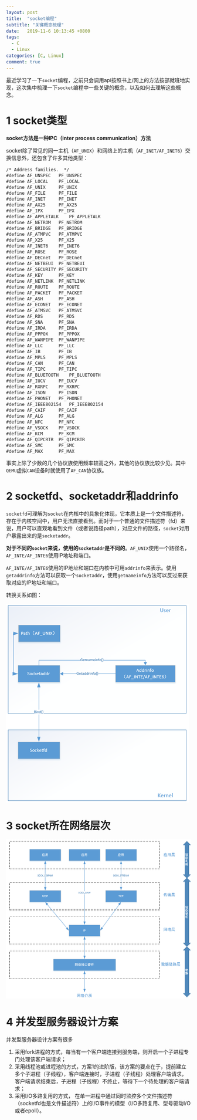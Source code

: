 ```yaml
---
layout: post
title:  "socket编程"
subtitle: "关键概念梳理"
date:   2019-11-6 10:13:45 +0800
tags:
  - C
  - Linux
categories: [C, Linux]
comment: true
---
```


最近学习了一下`socket`编程，之前只会调用api按照书上/网上的方法按部就班地实现，这次集中梳理一下`socket`编程中一些关键的概念，以及如何去理解这些概念。

# 1 socket类型

**socket方法是一种IPC（inter process communication）方法**

socket除了常见的同一主机（`AF_UNIX`）和网络上的主机（`AF_INET/AF_INET6`）交换信息外，还包含了许多其他类型：

```
/* Address families.  */
#define AF_UNSPEC	PF_UNSPEC
#define AF_LOCAL	PF_LOCAL
#define AF_UNIX		PF_UNIX
#define AF_FILE		PF_FILE
#define AF_INET		PF_INET
#define AF_AX25		PF_AX25
#define AF_IPX		PF_IPX
#define AF_APPLETALK	PF_APPLETALK
#define AF_NETROM	PF_NETROM
#define AF_BRIDGE	PF_BRIDGE
#define AF_ATMPVC	PF_ATMPVC
#define AF_X25		PF_X25
#define AF_INET6	PF_INET6
#define AF_ROSE		PF_ROSE
#define AF_DECnet	PF_DECnet
#define AF_NETBEUI	PF_NETBEUI
#define AF_SECURITY	PF_SECURITY
#define AF_KEY		PF_KEY
#define AF_NETLINK	PF_NETLINK
#define AF_ROUTE	PF_ROUTE
#define AF_PACKET	PF_PACKET
#define AF_ASH		PF_ASH
#define AF_ECONET	PF_ECONET
#define AF_ATMSVC	PF_ATMSVC
#define AF_RDS		PF_RDS
#define AF_SNA		PF_SNA
#define AF_IRDA		PF_IRDA
#define AF_PPPOX	PF_PPPOX
#define AF_WANPIPE	PF_WANPIPE
#define AF_LLC		PF_LLC
#define AF_IB		PF_IB
#define AF_MPLS		PF_MPLS
#define AF_CAN		PF_CAN
#define AF_TIPC		PF_TIPC
#define AF_BLUETOOTH	PF_BLUETOOTH
#define AF_IUCV		PF_IUCV
#define AF_RXRPC	PF_RXRPC
#define AF_ISDN		PF_ISDN
#define AF_PHONET	PF_PHONET
#define AF_IEEE802154	PF_IEEE802154
#define AF_CAIF		PF_CAIF
#define AF_ALG		PF_ALG
#define AF_NFC		PF_NFC
#define AF_VSOCK	PF_VSOCK
#define AF_KCM		PF_KCM
#define AF_QIPCRTR	PF_QIPCRTR
#define AF_SMC		PF_SMC
#define AF_MAX		PF_MAX
```

事实上除了少数的几个协议族使用频率较高之外，其他的协议族比较少见。其中`QEMU`虚拟`CAN`设备时就使用了`AF_CAN`协议族。

# 2 socketfd、socketaddr和addrinfo

`socketfd`可理解为`socket`在内核中的具象化体现，它本质上是一个文件描述符，存在于内核空间中，用户无法直接看到。而对于一个普通的文件描述符（fd）来说，用户可以直观地看到文件（或者说路径path），对应文件的路径，`socket`对用户暴露出来的是`socketaddr`。

**对于不同的`socket`来说，使用的`socketaddr`是不同的**。`AF_UNIX`使用一个路径名，`AF_INTE/AF_INTE6`使用IP地址和端口。

`AF_INTE/AF_INTE6`使用的IP地址和端口在内核中可用`addrinfo`来表示。使用`getaddrinfo`方法可以获取一个`socketaddr`，使用`getnameinfo`方法可以反过来获取对应的IP地址和端口。

转换关系如图：

![](\pictures\socket.png)

# 3 socket所在网络层次

![](pictures\socket_layer.png)

# 4 并发型服务器设计方案

并发型服务器设计方案有很多

1. 采用fork进程的方式，每当有一个客户端连接到服务端，则开启一个子进程专门处理该客户端请求；
2. 采用线程池或进程池的方式，方案1的进阶版，该方案的要点在于，提前建立多个子进程（子线程），客户端连接时，子进程（子线程）处理客户端请求，客户端请求结束后，子进程（子线程）不终止，等待下一个待处理的客户端请求；
3. 采用I/O多路复用的方式， 在单一进程中通过同时监控多个文件描述符（socketfd也是文件描述符）上的I/O事件的模型（I/O多路复用、型号驱动I/O或者epoll）。